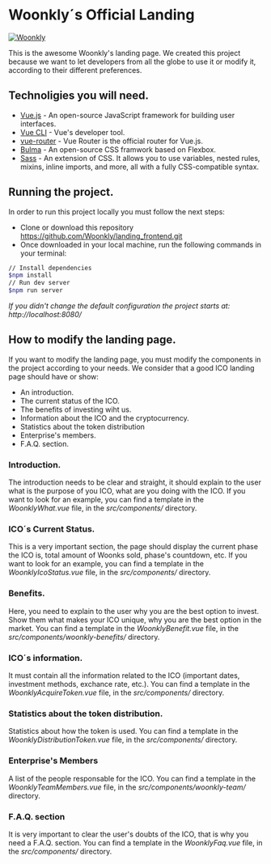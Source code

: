 # Woonkly´s Official Landing

[![Woonkly](https://woonkly.com/img/powered_woonkly.png)](https://woonkly.com)

This is the awesome Woonkly's landing page.
We created this project because we want to let developers from all the globe to use it or modify it, according to their different preferences.

## Technoligies you will need.
* [Vue.js](https://vuejs.org/) -  An open-source JavaScript framework for building user interfaces.
* [Vue CLI](https://github.com/vuejs/vue-cli) - Vue's developer tool.
* [vue-router](https://router.vuejs.org/) - Vue Router is the official router for Vue.js.
* [Bulma](https://bulma.io/) - An open-source CSS framwork based on Flexbox.
* [Sass](https://sass-lang.com/) - An extension of CSS. It allows you to use variables, nested rules, mixins, inline imports, and more, all with a fully CSS-compatible syntax. 


## Running the project.
In order to run this project locally you must follow the next steps:

* Clone or download this repository
 https://github.com/Woonkly/landing_frontend.git
* Once downloaded in your local machine, run the following commands in your terminal:
 ````bash
 // Install dependencies
 $npm install
 // Run dev server
 $npm run server
 ````
*If you didn't change the default configuration the project starts at: http://localhost:8080/*

## How to modify the landing page.
If you want to modify the landing page, you must modify the components in the project according to your needs. We consider that  a good ICO landing page should have or show:
* An introduction.
* The current status of the ICO.
* The benefits of investing wiht us.
* Information about the ICO and the cryptocurrency.
* Statistics about the token distribution
* Enterprise's members.
* F.A.Q. section.

### Introduction.
The introduction needs to be clear and straight, it should explain to the user what is the purpose of you ICO, what are you doing with the ICO. If you want to look for an example, you can find a template in the _WoonklyWhat.vue_ file, in the _src/components/_ directory.

### ICO´s Current Status.
This is a very important section, the page should display the current phase the ICO is, total amount of Woonks sold, phase's countdown, etc. If you want to look for an example, you can find a template in the _WoonklyIcoStatus.vue_ file, in the _src/components/_ directory.

### Benefits.
Here, you need to explain to the user why you are the best option to invest. Show them what makes your ICO unique, why you are the best option in the market. You can find a template in the _WoonklyBenefit.vue_ file, in the _src/components/woonkly-benefits/_ directory.

### ICO´s information.
It must contain all the information related to the ICO (important dates, investment methods, exchance rate, etc.). You can find a template in the _WoonklyAcquireToken.vue_ file, in the _src/components/_ directory.

### Statistics about the token distribution.
Statistics about how the token is used. You can find a template in the _WoonklyDistributionToken.vue_ file, in the _src/components/_ directory.

### Enterprise's Members
A list of the people responsable for the ICO. You can find a template in the _WoonklyTeamMembers.vue_ file, in the _src/components/woonkly-team/_ directory.


### F.A.Q. section
It is very important to clear the user's doubts of the ICO, that is why you need a F.A.Q. section. You can find a template in the _WoonklyFaq.vue_ file, in the _src/components/_ directory.
